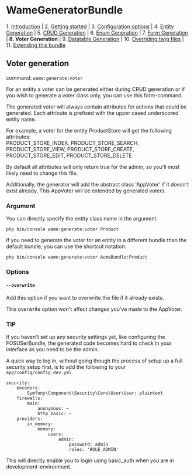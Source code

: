 WameGeneratorBundle
=====================

1\.  [Introduction](1_introduction.md#wamegeneratorbundle)
| 2.  [Getting started](2_getting_started.md#wamegeneratorbundle)
| 3.  [Configuration options](3_configuration.md#wamegeneratorbundle)
| 4.  [Entity Generation](4_entity_generation.md#wamegeneratorbundle)
| 5.  [CRUD Generation](5_crud_generation.md#wamegeneratorbundle)
| 6.  [Enum Generation](6_enum_generation.md#wamegeneratorbundle)
| 7.  [Form Generation](7_form_generation.md#wamegeneratorbundle)
| **8.  Voter Generation**
| 9.  [Datatable Generation](9_datatable_generation.md#wamegeneratorbundle)
| 10. [Overriding twig files](10_overriding_twig.md#wamegeneratorbundle)
| 11. [Extending this bundle](11_extending_bundle.md#wamegeneratorbundle)


## Voter generation

command: `wame:generate:voter` 

For an entity a voter can be generated either during CRUD generation or
if you wish to generate a voter class only, you can use this form-command.

The generated voter will always contain attributes for actions that could 
 be generated. Each attribute is prefixed with the upper cased underscored entity name. 

For example, a voter for the entity ProductStore will get the following 
attributes:  
PRODUCT_STORE_INDEX, PRODUCT_STORE_SEARCH, PRODUCT_STORE_VIEW,
PRODUCT_STORE_CREATE, PRODUCT_STORE_EDIT, PRODUCT_STORE_DELETE

By default all attributes will only return true for the admin, so you'll most
likely need to change this file.

Additionally, the generator will add the abstract class 'AppVoter' if it doesn't
exist already. This AppVoter will be extended by generated voters. 

### Argument

You can directly specify the entity class name in the argument. 

    php bin/console wame:generate:voter Product
    
If you need to generate the voter for an entity in a different bundle than the default
bundle, you can use the shortcut notation:

    php bin/console wame:generate:voter AcmeBundle:Product

### Options

#### `--overwrite`  
Add this option if you want to overwrite the file if it already exists.

This overwrite option won't affect changes you've made to the 
AppVoter.

### TIP

If you haven't set up any security settings yet, like configuring the FOSUSerBundle,
the generated code becomes hard to check in your interface as you need to be the admin. 

A quick way to log in, without going though the process of setup up a full
 security setup first, 
is to add the following to your `app/config/config_dev.yml`

    security:
        encoders:
            Symfony\Component\Security\Core\User\User: plaintext
        firewalls:
            main:
                anonymous: ~
                http_basic: ~
        providers:
            in_memory:
                memory:
                    users:
                        admin:
                            password: admin
                            roles: 'ROLE_ADMIN'

This will directly enable you to login using basic_auth when you are in development-environment.

